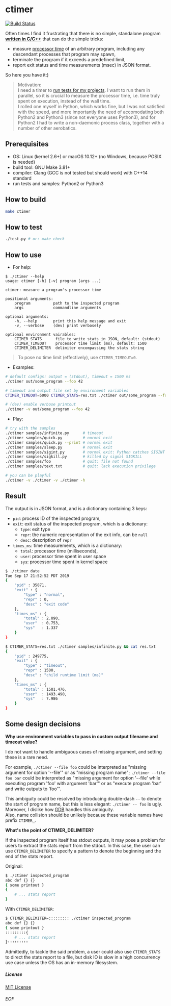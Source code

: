 # ctimer

[![Build Status](https://travis-ci.com/Leedehai/ctimer.svg?branch=master)](https://travis-ci.com/Leedehai/ctimer)

Often times I find it frustrating that there is no simple, standalone program <u>**written in C/C++**</u> that
can do the simple tricks:
- measure [processor time](https://en.wikipedia.org/wiki/CPU_time) of an arbitrary program, including any descendant processes that program may spawn,
- terminate the program if it exceeds a predefined limit,
- report exit status and time measurements (msec) in JSON format.

So here you have it:)

> Motivation:<br>I need a timer to [run tests for my projects](https://github.com/Leedehai/runtest). I want to run them in parallel, so it is crucial to measure the processor time, i.e. time truly spent on execution, instead of the wall time.<br>I rolled one myself in Python, which works fine, but I was not satisfied with the speed, and more importantly the need of accomodating both Python2 and Python3 (since not everyone uses Python3), and for Python2 I had to write a non-daemonic process class, together with a number of other aerobatics.

## Prerequisites
- OS: Linux (kernel 2.6+) or macOS 10.12+ (no Windows, because POSIX is needed)
- build tool: GNU Make 3.81+
- compiler: Clang (GCC is not tested but should work) with C++14 standard
- run tests and samples: Python2 or Python3

## How to build
```sh
make ctimer
```

## How to test
```sh
./test.py # or: make check
```

## How to use
- For help:
```
$ ./ctimer --help
usage: ctimer [-h] [-v] program [args ...]

ctimer: measure a program's processor time

positional arguments:
    program          path to the inspected program
    args             commandline arguments

optional arguments:
    -h, --help       print this help message and exit
    -v, --verbose    (dev) print verbosely

optional environment vairables:
    CTIMER_STATS      file to write stats in JSON, default: (stdout)
    CTIMER_TIMEOUT    processor time limit (ms), default: 1500
    CTIMER_DELIMITER  delimiter encompassing the stats string
```

> To pose no time limit (effectively), use `CTIMER_TIMEOUT=0`.

- Examples:
```sh
# default configs: output = (stdout), timeout = 1500 ms
./ctimer out/some_program --foo 42

# timeout and output file set by environment variables
CTIMER_TIMEOUT=5000 CTIMER_STATS=res.txt ./ctimer out/some_program --foo 42

# (dev) enable verbose printout
./ctimer -v out/some_program --foo 42
```

- Play:
```sh
# try with the samples
./ctimer samples/infinite.py      # timeout
./ctimer samples/quick.py         # normal exit
./ctimer samples/quick.py --print # normal exit
./ctimer samples/sleep.py         # normal exit
./ctimer samples/sigint.py        # normal exit: Python catches SIGINT
./ctimer samples/sigkill.py       # killed by signal SIGKILL
./ctimer samples/foo              # quit: file not found
./ctimer samples/text.txt         # quit: lack execution privilege

# you can be playful
./ctimer -v ./ctimer -v ./ctimer -h
```

## Result
The output is in JSON format, and is a dictionary containing 3 keys:
- `pid`: process ID of the inspected program,
- `exit`: exit status of the inspected program, which is a dictionary:
    - `type`: exit type
    - `repr`: the numeric representation of the exit info, can be `null`
    - `desc`: description of `repr`
- `times_ms`: time measurements, which is a dictionary:
    - `total`: processor time (milliseconds),
    - `user`: processor time spent in user space
    - `sys`: processor time spent in kernel space

```sh
$ ./ctimer date
Tue Sep 17 21:52:52 PDT 2019
{
    "pid" : 35871,
    "exit" : {
        "type" : "normal",
        "repr" : 0,
        "desc" : "exit code"
    },
    "times_ms" : {
        "total" : 2.090,
        "user"  : 0.753,
        "sys"   : 1.337
    }
}
```
```sh
$ CTIMER_STATS=res.txt ./ctimer samples/infinite.py && cat res.txt
{
    "pid" : 249775,
    "exit" : {
        "type" : "timeout",
        "repr" : 1500,
        "desc" : "child runtime limit (ms)"
    },
    "times_ms" : {
        "total" : 1501.476,
        "user"  : 1493.490,
        "sys"   : 7.986
    }
}
```

## Some design decisions

**Why use environment variables to pass in custom output filename and timeout value?**

I do not want to handle ambiguous cases of missing argument, and setting these is a rare need.

For example, `./ctimer --file foo` could be interpreted as "missing argument for option '--file'" or as "missing program name"; `./ctimer --file foo bar` could be interpreted as "missing argument for option '--file' while executing program 'foo' with argument 'bar'" or as "execute program 'bar' and write outputs to 'foo'".

This ambiguity could be resolved by introducing double-dash `--` to denote the start of program name, but this is less elegant: `./ctimer -- foo` is ugly. Moreover, I dislike how [GDB](https://www.gnu.org/software/gdb/) handles this ambiguity.<br>Also, name collision should be unlikely because these variable names have prefix `CTIMER_`.

**What's the point of CTIMER_DELIMITER?**

If the inspected program itself has stdout outputs, it may pose a problem for users to extract the stats report from the stdout. In this case, the user can use `CTIMER_DELIMITER` to specify a pattern to denote the beginning and the end of the stats report.

Original:
```sh
$ ./ctimer inspected_program
abc def {} {}
{ some printout }
{
    # ... stats report
}
```

With `CTIMER_DELIMITER`:
```sh
$ CTIMER_DELIMITER=::::::::: ./ctimer inspected_program
abc def {} {}
{ some printout }
:::::::::{
    # ... stats report
}:::::::::
```

Admittedly, to tackle the said problem, a user could also use `CTIMER_STATS` to direct the stats report to a file, but disk IO is slow in a high concurrency use case unless the OS has an in-memory filesystem.

##### License
[MIT License](LICENSE.txt)

###### EOF
